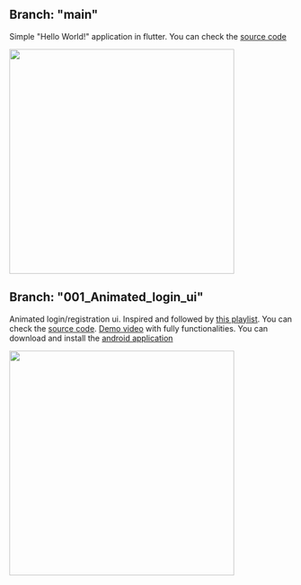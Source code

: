 ## Branch: "main"
Simple "Hello World!" application in flutter. You can check the [source code](https://github.com/Donaboyev/learning-flutter)

<img src="https://user-images.githubusercontent.com/56734609/122209234-bffb7280-cebd-11eb-8a5c-b4426f2211a9.png" width="400" heigth="730" />

## Branch: "001_Animated_login_ui"
Animated login/registration ui. Inspired and followed by [this playlist](https://www.youtube.com/playlist?list=PLGCjwl1RrtcTtZygS_av-vM4WXzOcfHf-). You can check the [source code](https://github.com/Donaboyev/learning-flutter/tree/001_Animated_login_ui). 
[Demo video](https://youtu.be/-IYbD4bgysc) with fully functionalities. You can download and install the [android application](https://t.me/android_projects/78)

<img src="https://user-images.githubusercontent.com/56734609/122211274-fcc86900-cebf-11eb-929b-24cae3a16d96.gif" width="400" heigth="730" />
